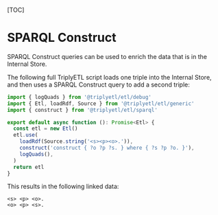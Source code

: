 [TOC]

# SPARQL Construct

SPARQL Construct queries can be used to enrich the data that is in the Internal Store.

The following full TriplyETL script loads one triple into the Internal Store, and then uses a SPARQL Construct query to add a second triple:

```ts
import { logQuads } from '@triplyetl/etl/debug'
import { Etl, loadRdf, Source } from '@triplyetl/etl/generic'
import { construct } from '@triplyetl/etl/sparql'

export default async function (): Promise<Etl> {
  const etl = new Etl()
  etl.use(
    loadRdf(Source.string('<s><p><o>.')),
    construct('construct { ?o ?p ?s. } where { ?s ?p ?o. }'),
    logQuads(),
  )
  return etl
}
```

This results in the following linked data:

```turtle
<s> <p> <o>.
<o> <p> <s>.
```

